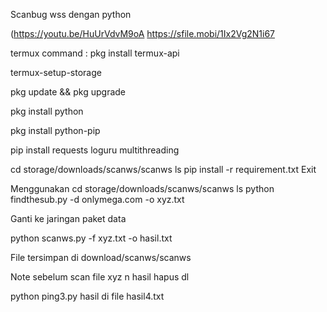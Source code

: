
Scanbug wss dengan python

(https://youtu.be/HuUrVdvM9oA
https://sfile.mobi/1Ix2Vg2N1i67

termux command :
pkg install termux-api

termux-setup-storage

pkg update && pkg upgrade

pkg install python

pkg install python-pip

pip install requests loguru multithreading

cd storage/downloads/scanws/scanws
ls
pip install -r requirement.txt
Exit

Menggunakan
cd storage/downloads/scanws/scanws
ls
python findthesub.py -d onlymega.com -o xyz.txt

Ganti ke jaringan paket data

python scanws.py -f xyz.txt -o hasil.txt

File tersimpan di download/scanws/scanws

Note sebelum scan file xyz n hasil hapus dl

python ping3.py
hasil di file hasil4.txt
